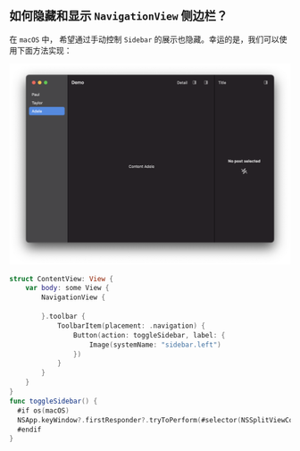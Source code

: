 如何隐藏和显示 `NavigationView` 侧边栏？
---

在 `macOS` 中， 希望通过手动控制 `Sidebar` 的展示也隐藏。幸运的是，我们可以使用下面方法实现：

![](imgs/1.png)

```swift
struct ContentView: View {
    var body: some View {
        NavigationView {

        }.toolbar {
            ToolbarItem(placement: .navigation) {
                Button(action: toggleSidebar, label: {
                    Image(systemName: "sidebar.left")
                })
            }
        }
    }
}
func toggleSidebar() {
  #if os(macOS)
  NSApp.keyWindow?.firstResponder?.tryToPerform(#selector(NSSplitViewController.toggleSidebar(_:)), with: nil)
  #endif
}
```